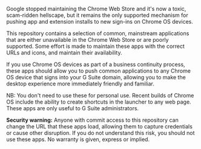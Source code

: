 Google stopped maintaining the Chrome Web Store and it's now a toxic, scam-ridden hellscape, but it remains the only supported mechanism for pushing app and extension installs to new sign-ins on Chrome OS devices.

This repository contains a selection of common, mainstream applications that are either unavailable in the Chrome Web Store or are poorly supported. Some effort is made to maintain these apps with the correct URLs and icons, and maintain their availability.

If you use Chrome OS devices as part of a business continuity process, these apps should allow you to push common applications to any Chrome OS device that signs into your G Suite domain, allowing you to make the desktop experience more immediately friendly and familiar.

NB: You don't need to use these for personal use. Recent builds of Chrome OS include the ability to create shortcuts in the launcher to any web page. These apps are only useful to G Suite administrators.

**Security warning:** Anyone with commit access to this repository can change the URL that these apps load, allowing them to capture credentials or cause other disruption. If you do not understand this risk, you should not use these apps. No warranty is given, express or implied.